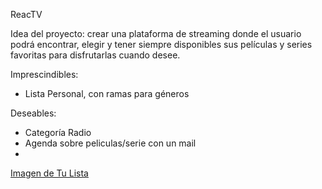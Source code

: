 ReacTV

Idea del proyecto: crear una plataforma de streaming donde el usuario podrá encontrar, elegir y tener siempre disponibles sus películas y series favoritas para disfrutarlas cuando desee.

Imprescindibles: 

 * Lista Personal, con ramas para géneros


Deseables:

* Categoría Radio
* Agenda sobre peliculas/serie con un mail
* 
  

[Imagen de Tu Lista](ImagenTuLista.jpg) 

